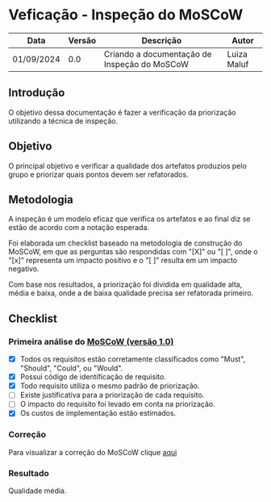 # Veficação - Inspeção do MoSCoW


|    Data    | Versão |      Descrição      |        Autor     |
|------------|--------|---------------------|------------------|
| 01/09/2024 |  0.0   | Criando a documentação de Inspeção do MoSCoW | Luiza Maluf |

## Introdução

O objetivo dessa documentação é fazer a verificação da priorização utilizando a técnica de inspeção.

## Objetivo

O principal objetivo e verificar a qualidade dos artefatos produzios pelo grupo e priorizar quais pontos devem ser refatorados.

## Metodologia

A inspeção é um modelo eficaz que verifica os artefatos e ao final diz se estão de acordo com a notação esperada.

Foi elaborada um checklist baseado na metodologia de construção do MoSCoW, em que as perguntas são respondidas com "[X]" ou "[ ]", onde o "[x]" representa um impacto positivo e o "[ ]" resulta em um impacto negativo.

Com base nos resultados, a priorização foi dividida em qualidade alta, média e baixa, onde a de baixa qualidade precisa ser refatorada primeiro.

## Checklist

### Primeira análise do [MoSCoW (versão 1.0)](../elicitacao/moscow.md)

- [x] Todos os requisitos estão corretamente classificados como "Must", "Should", "Could", ou "Would".
- [x] Possui código de identificação de requisito.
- [x] Todo requisito utiliza o mesmo padrão de priorização.
- [ ] Existe justificativa para a priorização de cada requisito.
- [ ] O impacto do requisito foi levado em conta na priorização.
- [x] Os custos de implementação estão estimados.

### Correção

Para visualizar a correção do MoSCoW clique [aqui](./correcoes/moscow_corrigido.md)

### Resultado

Qualidade média.